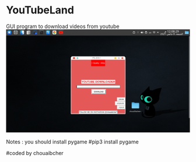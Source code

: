 # YouTubeLand
GUI program to download videos from youtube
![YTLv01](YTLv01.png)


Notes :
you should install pygame #pip3 install pygame

#coded by chouaibcher
